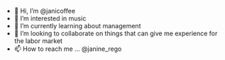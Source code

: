 - 👋 Hi, I’m @janicoffee
- 👀 I’m interested in music
- 🌱 I’m currently learning about management
- 💞️ I’m looking to collaborate on things that can give me experience for the labor market
- 📫 How to reach me ... @janine_rego

<!---
janicoffee/janicoffee is a ✨ special ✨ repository because its `README.md` (this file) appears on your GitHub profile.
You can click the Preview link to take a look at your changes.
--->
